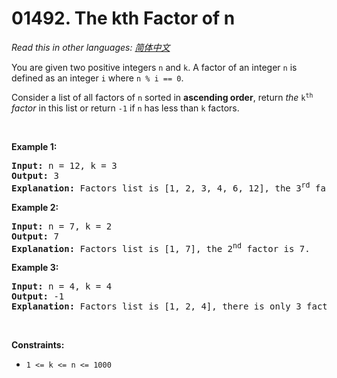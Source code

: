 # 01492. The kth Factor of n

  _Read this in other languages:_
    [_简体中文_](README.zh-CN.md)

<p>You are given two positive integers <code>n</code> and <code>k</code>. A factor of an integer <code>n</code> is defined as an integer <code>i</code> where <code>n % i == 0</code>.</p>

<p>Consider a list of all factors of <code>n</code> sorted in <strong>ascending order</strong>, return <em>the </em><code>k<sup>th</sup></code><em> factor</em> in this list or return <code>-1</code> if <code>n</code> has less than <code>k</code> factors.</p>

<p>&nbsp;</p>
<p><strong>Example 1:</strong></p>

<pre>
<strong>Input:</strong> n = 12, k = 3
<strong>Output:</strong> 3
<strong>Explanation:</strong> Factors list is [1, 2, 3, 4, 6, 12], the 3<sup>rd</sup> factor is 3.
</pre>

<p><strong>Example 2:</strong></p>

<pre>
<strong>Input:</strong> n = 7, k = 2
<strong>Output:</strong> 7
<strong>Explanation:</strong> Factors list is [1, 7], the 2<sup>nd</sup> factor is 7.
</pre>

<p><strong>Example 3:</strong></p>

<pre>
<strong>Input:</strong> n = 4, k = 4
<strong>Output:</strong> -1
<strong>Explanation:</strong> Factors list is [1, 2, 4], there is only 3 factors. We should return -1.
</pre>

<p>&nbsp;</p>
<p><strong>Constraints:</strong></p>

<ul>
	<li><code>1 &lt;= k &lt;= n &lt;= 1000</code></li>
</ul>
